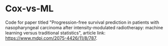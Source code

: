 # Cox-vs-ML
Code for paper titled "Progression-free survival prediction in patients with nasopharyngeal carcinoma after intensity-modulated radiotherapy: machine learning versus traditional statistics", article link: https://www.mdpi.com/2075-4426/11/8/787.
